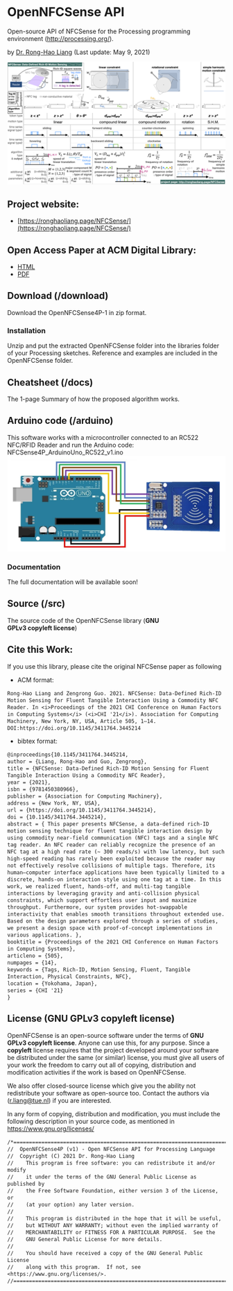 # OpenNFCSense API
Open-source API of NFCSense for the Processing programming environment (http://processing.org/).

by [Dr. Rong-Hao Liang](https://ronghaoliang.page) (Last update: May 9, 2021)

[![NFCSense Cheatsheet V1](/docs/NFCSenseCheatSheet_v1.png)](docs/NFCSenseCheatSheet_v1.png)

## Project website: 
- [https://ronghaoliang.page/NFCSense/](https://ronghaoliang.page/NFCSense/)

## Open Access Paper at ACM Digital Library: 
- [HTML](https://dl.acm.org/doi/fullHtml/10.1145/3411764.3445214)
- [PDF](https://dl.acm.org/doi/pdf/10.1145/3411764.3445214)

## Download (/download)
Download the OpenNFCSense4P-1 in zip format.

### Installation
Unzip and put the extracted OpenNFCSense folder into the libraries folder of your Processing sketches. Reference and examples are included in the OpenNFCSense folder.

## Cheatsheet (/docs)
The 1-page Summary of how the proposed algorithm works.

## Arduino code (/arduino)
This software works with a microcontroller connected to an RC522 NFC/RFID Reader and run the Arduino code: NFCSense4P_ArduinoUno_RC522_v1.ino
![Hardware Configuration](/figures/hardware.png)

### Documentation
The full documentation will be available soon!

## Source (/src)
The source code of the OpenNFCSense library (**GNU GPLv3 copyleft license**)

## Cite this Work: 

If you use this library, please cite the original NFCSense paper as following

- ACM format:
```
Rong-Hao Liang and Zengrong Guo. 2021. NFCSense: Data-Defined Rich-ID Motion Sensing for Fluent Tangible Interaction Using a Commodity NFC Reader. In <i>Proceedings of the 2021 CHI Conference on Human Factors in Computing Systems</i> (<i>CHI '21</i>). Association for Computing Machinery, New York, NY, USA, Article 505, 1–14. DOI:https://doi.org/10.1145/3411764.3445214
```
- bibtex format:
```
@inproceedings{10.1145/3411764.3445214,
author = {Liang, Rong-Hao and Guo, Zengrong},
title = {NFCSense: Data-Defined Rich-ID Motion Sensing for Fluent Tangible Interaction Using a Commodity NFC Reader},
year = {2021},
isbn = {9781450380966},
publisher = {Association for Computing Machinery},
address = {New York, NY, USA},
url = {https://doi.org/10.1145/3411764.3445214},
doi = {10.1145/3411764.3445214},
abstract = { This paper presents NFCSense, a data-defined rich-ID motion sensing technique for fluent tangible interaction design by using commodity near-field communication (NFC) tags and a single NFC tag reader. An NFC reader can reliably recognize the presence of an NFC tag at a high read rate (∼ 300 reads/s) with low latency, but such high-speed reading has rarely been exploited because the reader may not effectively resolve collisions of multiple tags. Therefore, its human–computer interface applications have been typically limited to a discrete, hands-on interaction style using one tag at a time. In this work, we realized fluent, hands-off, and multi-tag tangible interactions by leveraging gravity and anti-collision physical constraints, which support effortless user input and maximize throughput. Furthermore, our system provides hot-swappable interactivity that enables smooth transitions throughout extended use. Based on the design parameters explored through a series of studies, we present a design space with proof-of-concept implementations in various applications. },
booktitle = {Proceedings of the 2021 CHI Conference on Human Factors in Computing Systems},
articleno = {505},
numpages = {14},
keywords = {Tags, Rich-ID, Motion Sensing, Fluent, Tangible Interaction, Physical Constraints, NFC},
location = {Yokohama, Japan},
series = {CHI '21}
}
```

## License (GNU GPLv3 copyleft license)
OpenNFCSense is an open-source software under the terms of **GNU GPLv3 copyleft license**. Anyone can use this, for any purpose. Since a **copyleft** license requires that the project developed around your software be distributed under the same (or similar) license, you must give all users of your work the freedom to carry out all of copying, distribution and modification activities if the work is based on OpenNFCSense.

We also offer closed-source license which give you the ability not redistribute your software as open-source too. Contact the authors via (r.liang@tue.nl) if you are interested.

In any form of copying, distribution and modification, you must include the following description in your source code, as mentioned in https://www.gnu.org/licenses/

```
/*========================================================================== 
//  OpenNFCSense4P (v1) - Open NFCSense API for Processing Language
//  Copyright (C) 2021 Dr. Rong-Hao Liang
//    This program is free software: you can redistribute it and/or modify
//    it under the terms of the GNU General Public License as published by
//    the Free Software Foundation, either version 3 of the License, or
//    (at your option) any later version.
//
//    This program is distributed in the hope that it will be useful,
//    but WITHOUT ANY WARRANTY; without even the implied warranty of
//    MERCHANTABILITY or FITNESS FOR A PARTICULAR PURPOSE.  See the
//    GNU General Public License for more details.
//
//    You should have received a copy of the GNU General Public License
//    along with this program.  If not, see <https://www.gnu.org/licenses/>.
//==========================================================================*/
```

